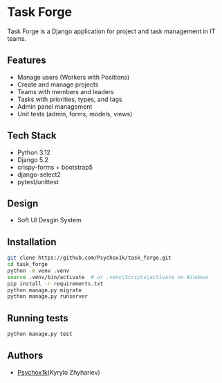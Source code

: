 # Task Forge
Task Forge is a Django application for project and task management in IT teams.

## Features
- Manage users (Workers with Positions)
- Create and manage projects
- Teams with members and leaders
- Tasks with priorities, types, and tags
- Admin panel management
- Unit tests (admin, forms, models, views)

## Tech Stack
- Python 3.12
- Django 5.2
- crispy-forms + bootstrap5
- django-select2
- pytest/unittest

## Design
- Soft UI Desgin System


## Installation
```bash
git clone https://github.com/Psychox1k/task_forge.git
cd task_forge
python -m venv .venv
source .venv/bin/activate  # or .venv\Scripts\activate on Windows
pip install -r requirements.txt
python manage.py migrate
python manage.py runserver
```
## Running tests
```bash
python manage.py test
```

## Authors
- [Psychox1k](https://github.com/Psychox1k)(Kyrylo Zhyhariev)